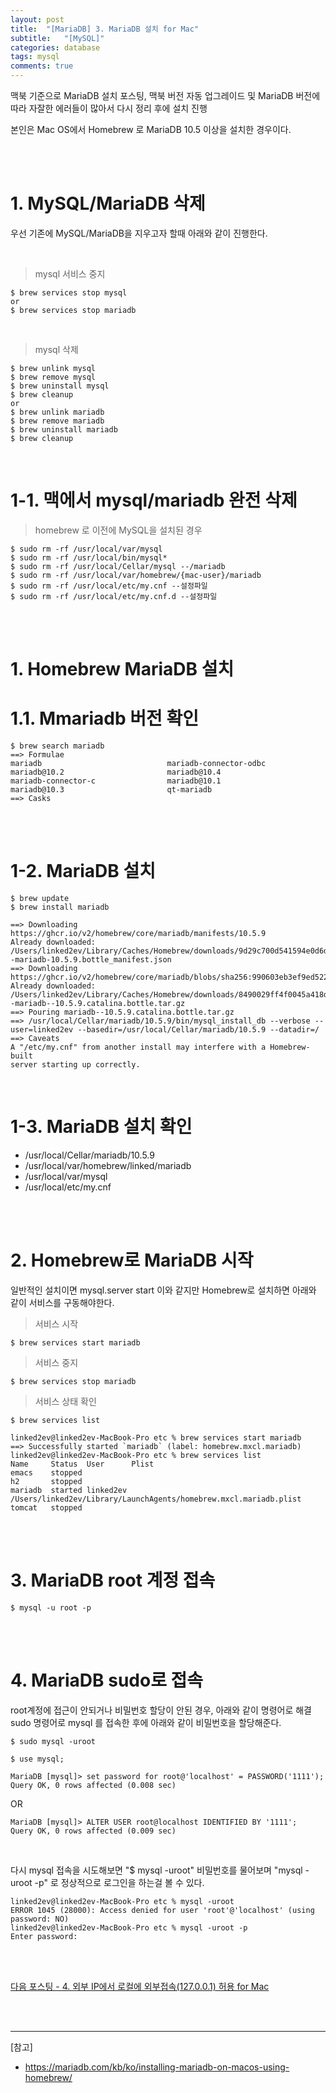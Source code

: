 ```yaml
---
layout: post
title:  "[MariaDB] 3. MariaDB 설치 for Mac"
subtitle:   "[MySQL]"
categories: database
tags: mysql
comments: true
---
```



맥북 기준으로 MariaDB 설치 포스팅, 맥북 버전 자동 업그레이드 및 MariaDB 버전에 따라 자잘한 에러들이 많아서 다시 정리 후에 설치 진행

본인은 Mac OS에서 Homebrew 로 MariaDB 10.5 이상을 설치한 경우이다.

<br><br>

# 1. MySQL/MariaDB 삭제

우선 기존에 MySQL/MariaDB을 지우고자 할때 아래와 같이 진행한다.

<br>

> mysql 서비스 중지

```
$ brew services stop mysql
or
$ brew services stop mariadb
```

<br>

> mysql 삭제

```
$ brew unlink mysql
$ brew remove mysql
$ brew uninstall mysql
$ brew cleanup
or
$ brew unlink mariadb
$ brew remove mariadb
$ brew uninstall mariadb
$ brew cleanup
```

<br>

# 1-1. 맥에서 mysql/mariadb 완전 삭제

> homebrew 로 이전에 MySQL을 설치된 경우

```
$ sudo rm -rf /usr/local/var/mysql
$ sudo rm -rf /usr/local/bin/mysql*
$ sudo rm -rf /usr/local/Cellar/mysql --/mariadb
$ sudo rm -rf /usr/local/var/homebrew/{mac-user}/mariadb
$ sudo rm -rf /usr/local/etc/my.cnf --설정파일
$ sudo rm -rf /usr/local/etc/my.cnf.d --설정파일
```

<br><br>


# 1. Homebrew MariaDB 설치


# 1.1. Mmariadb 버전 확인

```
$ brew search mariadb
==> Formulae
mariadb                            mariadb-connector-odbc             mariadb@10.2                       mariadb@10.4
mariadb-connector-c                mariadb@10.1                       mariadb@10.3                       qt-mariadb
==> Casks
```

<br><br>


# 1-2. MariaDB 설치


```
$ brew update
$ brew install mariadb
```

```
==> Downloading https://ghcr.io/v2/homebrew/core/mariadb/manifests/10.5.9
Already downloaded: /Users/linked2ev/Library/Caches/Homebrew/downloads/9d29c700d541594e0d6dd913ce80538be887d3972a6f950ccb4f0b1691f406d6--mariadb-10.5.9.bottle_manifest.json
==> Downloading https://ghcr.io/v2/homebrew/core/mariadb/blobs/sha256:990603eb3ef9ed5228c31572c35bd4324e9c1c790286b1b850474b671becc386
Already downloaded: /Users/linked2ev/Library/Caches/Homebrew/downloads/8490029ff4f0045a418dd09f439b7de6b6159d72f597081ecbb6b6e3329fccab--mariadb--10.5.9.catalina.bottle.tar.gz
==> Pouring mariadb--10.5.9.catalina.bottle.tar.gz
==> /usr/local/Cellar/mariadb/10.5.9/bin/mysql_install_db --verbose --user=linked2ev --basedir=/usr/local/Cellar/mariadb/10.5.9 --datadir=/
==> Caveats
A "/etc/my.cnf" from another install may interfere with a Homebrew-built
server starting up correctly.
```

<br>


# 1-3. MariaDB 설치 확인

- /usr/local/Cellar/mariadb/10.5.9
- /usr/local/var/homebrew/linked/mariadb
- /usr/local/var/mysql
- /usr/local/etc/my.cnf

<br><br>


# 2. Homebrew로 MariaDB 시작

일반적인 설치이면 mysql.server start 이와 같지만 Homebrew로 설치하면 아래와 같이 서비스를 구동해야한다.

> 서비스 시작

```
$ brew services start mariadb
```

> 서비스 중지

```
$ brew services stop mariadb
```

> 서비스 상태 확인

```
$ brew services list
```
```
linked2ev@linked2ev-MacBook-Pro etc % brew services start mariadb
==> Successfully started `mariadb` (label: homebrew.mxcl.mariadb)
linked2ev@linked2ev-MacBook-Pro etc % brew services list         
Name     Status  User      Plist
emacs    stopped           
h2       stopped           
mariadb  started linked2ev /Users/linked2ev/Library/LaunchAgents/homebrew.mxcl.mariadb.plist
tomcat   stopped  
```

<br><br>


# 3. MariaDB root 계정 접속

```
$ mysql -u root -p
```

<br><br>


# 4. MariaDB sudo로 접속

root계정에 접근이 안되거나 비밀번호 할당이 안된 경우, 아래와 같이 명령어로 해결 sudo 명령어로 mysql 를 접속한 후에 아래와 같이 비밀번호을 할당해준다.

```
$ sudo mysql -uroot
```
```
$ use mysql;
```

```
MariaDB [mysql]> set password for root@'localhost' = PASSWORD('1111');
Query OK, 0 rows affected (0.008 sec)
```
OR
```
MariaDB [mysql]> ALTER USER root@localhost IDENTIFIED BY '1111';
Query OK, 0 rows affected (0.009 sec)
```


<br>

다시 mysql 접속을 시도해보면 "$ mysql -uroot" 비밀번호를 물어보며 "mysql -uroot -p" 로 정상적으로 로그인을 하는걸 볼 수 있다.

```
linked2ev@linked2ev-MacBook-Pro etc % mysql -uroot     
ERROR 1045 (28000): Access denied for user 'root'@'localhost' (using password: NO)
linked2ev@linked2ev-MacBook-Pro etc % mysql -uroot -p
Enter password: 
```

<br><br>

[다음 포스팅 - 4. 외부 IP에서 로컬에 외부접속(127.0.0.1) 허용 for Mac](https://linked2ev.github.io/database/2021/06/13/MariaDB-4.-%EC%99%B8%EB%B6%80-IP-%EB%A1%9C%EC%BB%AC%EC%97%90-%EC%99%B8%EB%B6%80%EC%A0%91%EC%86%8D(127.0.0.1)-%ED%97%88%EC%9A%A9-for-Mac/)


<br><br>


---
[참고]  
- https://mariadb.com/kb/ko/installing-mariadb-on-macos-using-homebrew/